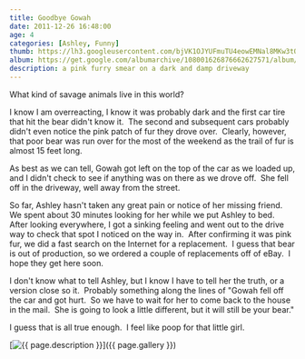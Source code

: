 ```yaml
---
title: Goodbye Gowah
date: 2011-12-26 16:48:00
age: 4
categories: [Ashley, Funny]
thumb: https://lh3.googleusercontent.com/bjVK1OJYUFmuTU4eowEMNal8MKw3tQkebZEvSWCrRcNCCt0mWQWAPiBRNT0Pklqm2GDxo6WJBOXMZRxs5V3pzqQji3aoc6VogxFqkHSF4g=w293-h220
album: https://get.google.com/albumarchive/108001626876662627571/album/AF1QipNDDpqbxKaN2dhnvIOXEUMTQz31xMDP0rTnfMte?source=pwa&authKey=CLjX1rzKve3CMg
description: a pink furry smear on a dark and damp driveway
---
```

What kind of savage animals live in this world?

I know I am overreacting, I know it was probably dark and the first car tire that hit the bear didn't know it.  The second and subsequent cars probably didn't even notice the pink patch of fur they drove over.  Clearly, however, that poor bear was run over for the most of the weekend as the trail of fur is almost 15 feet long.

As best as we can tell, Gowah got left on the top of the car as we loaded up, and I didn't check to see if anything was on there as we drove off.  She fell off in the driveway, well away from the street.

So far, Ashley hasn't taken any great pain or notice of her missing friend.  We spent about 30 minutes looking for her while we put Ashley to bed.  After looking everywhere, I got a sinking feeling and went out to the drive way to check that spot I noticed on the way in.  After confirming it was pink fur, we did a fast search on the Internet for a replacement.  I guess that bear is out of production, so we ordered a couple of replacements off of eBay.  I hope they get here soon.

I don't know what to tell Ashley, but I know I have to tell her the truth, or a version close so it.  Probably something along the lines of "Gowah fell off the car and got hurt.  So we have to wait for her to come back to the house in the mail.  She is going to look a little different, but it will still be your bear."

I guess that is all true enough.  I feel like poop for that little girl.

[<img src="{{ page.thumb }}" alt="{{ page.description }}" class="wyseguys-album"/>]({{ page.gallery }})
